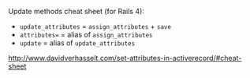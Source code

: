 Update methods cheat sheet (for Rails 4):
- `update_attributes` = `assign_attributes` + `save`
- `attributes=` = alias of `assign_attributes`
- `update` = alias of `update_attributes`

http://www.davidverhasselt.com/set-attributes-in-activerecord/#cheat-sheet
